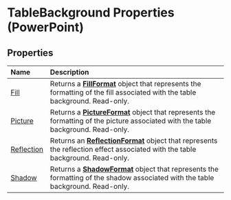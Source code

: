 
# TableBackground Properties (PowerPoint)

## Properties



|**Name**|**Description**|
|:-----|:-----|
|[Fill](b52705a4-29dc-c676-5988-86c30c2fdad4.md)|Returns a  **[FillFormat](5bd4e2cb-4466-b468-d494-bec30ed5c9d8.md)** object that represents the formatting of the fill associated with the table background. Read-only.|
|[Picture](2a7a6adb-8fec-fc26-6f57-afc631325404.md)|Returns a  **[PictureFormat](946794b4-0401-ec7c-cea3-779ebfce0d69.md)** object that represents the formatting of the picture associated with the table background. Read-only.|
|[Reflection](5cd83cc0-54c1-1b95-658e-78a4659c5a43.md)|Returns an  **[ReflectionFormat](9684dbb3-5b99-113b-9808-1173fdd719a9.md)** object that represents the reflection effect associated with the table background. Read-only.|
|[Shadow](9512d3d7-b029-d66c-2861-ba6c4d00e9e9.md)| Returns a **[ShadowFormat](0bf08db8-2e44-4fc3-7f48-6017af881f72.md)** object that represents the formatting of the shadow associated with the table background. Read-only.|
